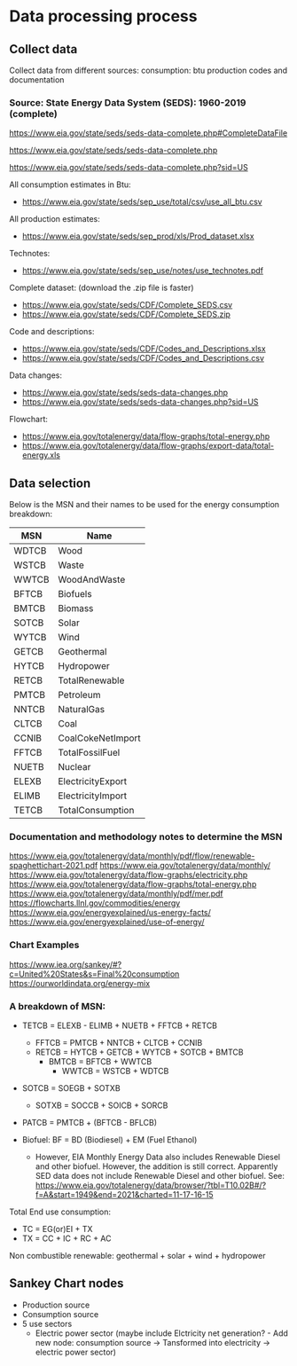 # Data processing process
## Collect data
Collect data from different sources: 
consumption: btu
production
codes and documentation

### Source: State Energy Data System (SEDS): 1960-2019 (complete)

https://www.eia.gov/state/seds/seds-data-complete.php#CompleteDataFile

https://www.eia.gov/state/seds/seds-data-complete.php

https://www.eia.gov/state/seds/seds-data-complete.php?sid=US

All consumption estimates in Btu: 
- https://www.eia.gov/state/seds/sep_use/total/csv/use_all_btu.csv

All production estimates:
- https://www.eia.gov/state/seds/sep_prod/xls/Prod_dataset.xlsx

Technotes:
- https://www.eia.gov/state/seds/sep_use/notes/use_technotes.pdf

Complete dataset: (download the .zip file is faster)
- https://www.eia.gov/state/seds/CDF/Complete_SEDS.csv
- https://www.eia.gov/state/seds/CDF/Complete_SEDS.zip

Code and descriptions:
- https://www.eia.gov/state/seds/CDF/Codes_and_Descriptions.xlsx
- https://www.eia.gov/state/seds/CDF/Codes_and_Descriptions.csv


Data changes:
- https://www.eia.gov/state/seds/seds-data-changes.php
- https://www.eia.gov/state/seds/seds-data-changes.php?sid=US

Flowchart:
- https://www.eia.gov/totalenergy/data/flow-graphs/total-energy.php
- https://www.eia.gov/totalenergy/data/flow-graphs/export-data/total-energy.xls

## Data selection

Below is the MSN and their names to be used for the energy consumption breakdown:

| MSN   | Name              |
|-------|-------------------|
| WDTCB | Wood              |
| WSTCB | Waste             |
| WWTCB | WoodAndWaste      |
| BFTCB | Biofuels          |
| BMTCB | Biomass           |
| SOTCB | Solar             |
| WYTCB | Wind              |
| GETCB | Geothermal        |
| HYTCB | Hydropower        |
| RETCB | TotalRenewable    |
| PMTCB | Petroleum         |
| NNTCB | NaturalGas        |
| CLTCB | Coal              |
| CCNIB | CoalCokeNetImport |
| FFTCB | TotalFossilFuel   |
| NUETB | Nuclear           |
| ELEXB | ElectricityExport |
| ELIMB | ElectricityImport |
| TETCB | TotalConsumption  |

### Documentation and methodology notes to determine the MSN
https://www.eia.gov/totalenergy/data/monthly/pdf/flow/renewable-spaghettichart-2021.pdf
https://www.eia.gov/totalenergy/data/monthly/
https://www.eia.gov/totalenergy/data/flow-graphs/electricity.php
https://www.eia.gov/totalenergy/data/flow-graphs/total-energy.php
https://www.eia.gov/totalenergy/data/monthly/pdf/mer.pdf
https://flowcharts.llnl.gov/commodities/energy
https://www.eia.gov/energyexplained/us-energy-facts/
https://www.eia.gov/energyexplained/use-of-energy/

### Chart Examples

https://www.iea.org/sankey/#?c=United%20States&s=Final%20consumption
https://ourworldindata.org/energy-mix



### A breakdown of MSN:

- TETCB = ELEXB - ELIMB + NUETB + FFTCB + RETCB
    - FFTCB = PMTCB + NNTCB + CLTCB + CCNIB
    - RETCB = HYTCB + GETCB + WYTCB + SOTCB + BMTCB
        - BMTCB = BFTCB + WWTCB
            -  WWTCB = WSTCB + WDTCB

- SOTCB = SOEGB + SOTXB
    - SOTXB = SOCCB + SOICB + SORCB

- PATCB = PMTCB + (BFTCB - BFLCB)

- Biofuel: BF = BD (Biodiesel) + EM (Fuel Ethanol)
    - However, EIA Monthly Energy Data also includes Renewable Diesel and other biofuel. However, the addition is still correct. Apparently SED data does not include Renewable Diesel and other biofuel. See: https://www.eia.gov/totalenergy/data/browser/?tbl=T10.02B#/?f=A&start=1949&end=2021&charted=11-17-16-15

Total End use consumption:
- TC = EG(or)EI + TX
- TX = CC + IC + RC + AC

Non combustible renewable: geothermal + solar + wind + hydropower

## Sankey Chart nodes
- Production source
- Consumption source
- 5 use sectors
    - Electric power sector (maybe include Elctricity net generation? - Add new node: consumption source -> Tansformed into electricity -> electric power sector)
